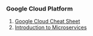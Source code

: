 ### Google Cloud Platform

1. [Google Cloud Cheat Sheet](https://googlecloudcheatsheet.withgoogle.com/)
2. [Introduction to Microservices](https://cloud.google.com/architecture/microservices-architecture-introduction?hl=en)